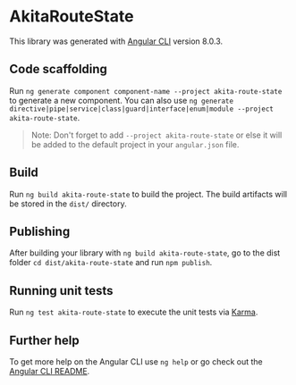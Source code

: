 # AkitaRouteState

This library was generated with [Angular CLI](https://github.com/angular/angular-cli) version 8.0.3.

## Code scaffolding

Run `ng generate component component-name --project akita-route-state` to generate a new component. You can also use `ng generate directive|pipe|service|class|guard|interface|enum|module --project akita-route-state`.
> Note: Don't forget to add `--project akita-route-state` or else it will be added to the default project in your `angular.json` file. 

## Build

Run `ng build akita-route-state` to build the project. The build artifacts will be stored in the `dist/` directory.

## Publishing

After building your library with `ng build akita-route-state`, go to the dist folder `cd dist/akita-route-state` and run `npm publish`.

## Running unit tests

Run `ng test akita-route-state` to execute the unit tests via [Karma](https://karma-runner.github.io).

## Further help

To get more help on the Angular CLI use `ng help` or go check out the [Angular CLI README](https://github.com/angular/angular-cli/blob/master/README.md).
